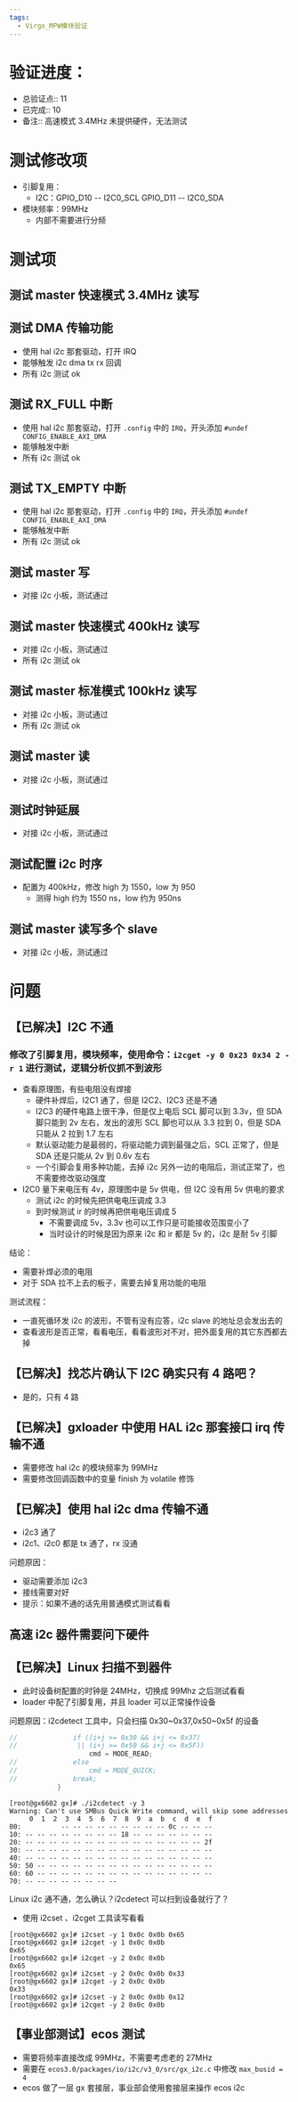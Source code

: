 ```yaml
---
tags:
  - Virgo_MPW模块验证
---
```

# 验证进度：
- 总验证点:: 11
- 已完成:: 10
- 备注:: 高速模式 3.4MHz 未提供硬件，无法测试




# 测试修改项
- 引脚复用：
	- I2C：GPIO_D10 -- I2C0_SCL   GPIO_D11  -- I2C0_SDA
- 模块频率：99MHz
	- 内部不需要进行分频





# 测试项

## 测试 master 快速模式 3.4MHz 读写



## 测试 DMA 传输功能
- 使用 hal i2c 那套驱动，打开 IRQ
- 能够触发 i2c dma tx rx 回调
- 所有 i2c 测试 ok


## 测试 RX_FULL 中断
- 使用 hal i2c 那套驱动，打开 `.config` 中的 `IRQ`，开头添加 `#undef CONFIG_ENABLE_AXI_DMA` 
- 能够触发中断
- 所有 i2c 测试 ok


## 测试 TX_EMPTY 中断
- 使用 hal i2c 那套驱动，打开 `.config` 中的 `IRQ`，开头添加 `#undef CONFIG_ENABLE_AXI_DMA` 
- 能够触发中断
-  所有 i2c 测试 ok


## 测试 master 写
- 对接 i2c 小板，测试通过


## 测试 master 快速模式 400kHz 读写
- 对接 i2c 小板，测试通过
- 所有 i2c 测试 ok



## 测试 master 标准模式 100kHz 读写
- 对接 i2c 小板，测试通过
- 所有 i2c 测试 ok



## 测试 master 读
- 对接 i2c 小板，测试通过


## 测试时钟延展
- 对接 i2c 小板，测试通过


## 测试配置 i2c 时序
- 配置为 400kHz，修改 high 为 1550，low 为 950
	- 测得 high 约为 1550 ns，low 约为 950ns


## 测试 master 读写多个 slave
- 对接 i2c 小板，测试通过




# 问题
## 【已解决】I2C 不通
### 修改了引脚复用，模块频率，使用命令：`i2cget -y 0 0x23 0x34 2 -r 1` 进行测试，逻辑分析仪抓不到波形
- 查看原理图，有些电阻没有焊接
	- 硬件补焊后，I2C1 通了，但是 I2C2、I2C3 还是不通
	- I2C3 的硬件电路上很干净，但是仅上电后 SCL 脚可以到 3.3v，但 SDA 脚只能到 2v 左右，发出的波形 SCL 脚也可以从 3.3 拉到 0，但是 SDA 只能从 2 拉到 1.7 左右
	- 默认驱动能力是最弱的，将驱动能力调到最强之后，SCL 正常了，但是 SDA 还是只能从 2v 到 0.6v 左右
	- 一个引脚会复用多种功能，去掉 i2c 另外一边的电阻后，测试正常了，也不需要修改驱动强度
- I2C0 量下来电压有 4v，原理图中是 5v 供电，但 I2C 没有用 5v 供电的要求
	- 测试 i2c 的时候先把供电电压调成 3.3
	- 到时候测试 ir 的时候再把供电电压调成 5
		- 不需要调成 5v，3.3v 也可以工作只是可能接收范围变小了
		- 当时设计的时候是因为原来 i2c 和 ir 都是 5v 的，i2c 是耐 5v 引脚

结论：
- 需要补焊必须的电阻
- 对于 SDA 拉不上去的板子，需要去掉复用功能的电阻


测试流程：
- 一直死循环发 i2c 的波形，不管有没有应答，i2c slave 的地址总会发出去的
- 查看波形是否正常，看看电压，看看波形对不对，把外面复用的其它东西都去掉


## 【已解决】找芯片确认下 I2C 确实只有 4 路吧？
- 是的，只有 4 路


## 【已解决】gxloader 中使用 HAL i2c 那套接口 irq 传输不通
- 需要修改 hal i2c 的模块频率为 99MHz
- 需要修改回调函数中的变量 finish 为 volatile 修饰



## 【已解决】使用 hal i2c dma 传输不通
- i2c3 通了
- i2c1、i2c0 都是 tx 通了，rx 没通

问题原因：
- 驱动需要添加 i2c3
- 接线需要对好
- 提示：如果不通的话先用普通模式测试看看


## 高速 i2c 器件需要问下硬件


## 【已解决】Linux 扫描不到器件
- 此时设备树配置的时钟是 24MHz，切换成 99Mhz 之后测试看看
- loader 中配了引脚复用，并且 loader 可以正常操作设备

问题原因：i2cdetect 工具中，只会扫描 0x30~0x37,0x50~0x5f 的设备
```c
//				if ((i+j >= 0x30 && i+j <= 0x37)
//				 || (i+j >= 0x50 && i+j <= 0x5F))
				 	cmd = MODE_READ;
//				else
//					cmd = MODE_QUICK;
//				break;
			}
```

```
[root@gx6602 gx]# ./i2cdetect -y 3
Warning: Can't use SMBus Quick Write command, will skip some addresses
     0  1  2  3  4  5  6  7  8  9  a  b  c  d  e  f
00:          -- -- -- -- -- -- -- -- -- 0c -- -- --
10: -- -- -- -- -- -- -- -- 18 -- -- -- -- -- -- --
20: -- -- -- -- -- -- -- -- -- -- -- -- -- -- -- 2f
30: -- -- -- -- -- -- -- -- -- -- -- -- -- -- -- --
40: -- -- -- -- -- -- -- -- -- -- -- -- -- -- -- --
50: 50 -- -- -- -- -- -- -- -- -- -- -- -- -- -- --
60: 60 -- -- -- -- -- -- -- -- -- -- -- -- -- -- --
70: -- -- -- -- -- -- -- --

```


Linux i2c 通不通，怎么确认？i2cdetect 可以扫到设备就行了？
- 使用 i2cset 、i2cget 工具读写看看
```
[root@gx6602 gx]# i2cset -y 1 0x0c 0x0b 0x65
[root@gx6602 gx]# i2cget -y 1 0x0c 0x0b
0x65
[root@gx6602 gx]# i2cget -y 2 0x0c 0x0b
0x65
[root@gx6602 gx]# i2cset -y 2 0x0c 0x0b 0x33
[root@gx6602 gx]# i2cget -y 2 0x0c 0x0b
0x33
[root@gx6602 gx]# i2cset -y 2 0x0c 0x0b 0x12
[root@gx6602 gx]# i2cget -y 2 0x0c 0x0b
```


## 【事业部测试】ecos  测试

- 需要将频率直接改成 99MHz，不需要考虑老的 27MHz
- 需要在 `ecos3.0/packages/io/i2c/v3_0/src/gx_i2c.c` 中修改 `max_busid = 4`
- ecos 做了一层 gx 套接层，事业部会使用套接层来操作 ecos i2c

[^1]: 
